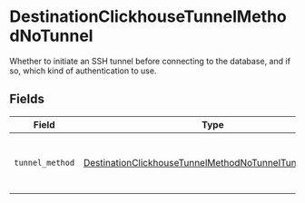 # DestinationClickhouseTunnelMethodNoTunnel

Whether to initiate an SSH tunnel before connecting to the database, and if so, which kind of authentication to use.


## Fields

| Field                                                                                                                                 | Type                                                                                                                                  | Required                                                                                                                              | Description                                                                                                                           |
| ------------------------------------------------------------------------------------------------------------------------------------- | ------------------------------------------------------------------------------------------------------------------------------------- | ------------------------------------------------------------------------------------------------------------------------------------- | ------------------------------------------------------------------------------------------------------------------------------------- |
| `tunnel_method`                                                                                                                       | [DestinationClickhouseTunnelMethodNoTunnelTunnelMethod](../../models/shared/destinationclickhousetunnelmethodnotunneltunnelmethod.md) | :heavy_check_mark:                                                                                                                    | No ssh tunnel needed to connect to database                                                                                           |